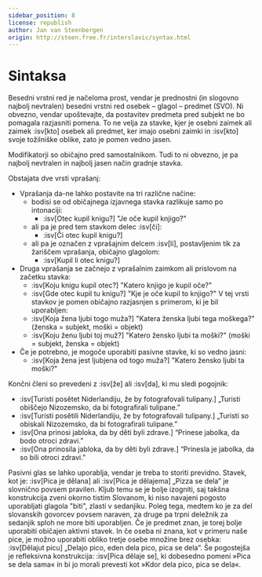 ```yaml
---
sidebar_position: 8
license: republish
author: Jan van Steenbergen
origin: http://steen.free.fr/interslavic/syntax.html
---
```


# Sintaksa

Besedni vrstni red je načeloma prost, vendar je prednostni (in slogovno najbolj nevtralen) besedni vrstni red osebek – glagol – predmet (SVO). Ni obvezno, vendar upoštevajte, da postavitev predmeta pred subjekt ne bo pomagala razjasniti pomena. To ne velja za stavke, kjer je osebni zaimek ali zaimek :isv[kto] osebek ali predmet, ker imajo osebni zaimki in :isv[kto] svoje tožilniške oblike, zato je pomen vedno jasen.

Modifikatorji so običajno pred samostalnikom. Tudi to ni obvezno, je pa najbolj nevtralen in najbolj jasen način gradnje stavka.

Obstajata dve vrsti vprašanj:

- Vprašanja da-ne lahko postavite na tri različne načine:
  - bodisi se od običajnega izjavnega stavka razlikuje samo po intonaciji:
    - :isv[Otec kupil knigu?] "Je oče kupil knjigo?"
  - ali pa je pred tem stavkom delec :isv[či]:
    - :isv[Či otec kupil knigu?]
  - ali pa je označen z vprašajnim delcem :isv[li], postavljenim tik za žariščem vprašanja, običajno glagolom:
    - :isv[Kupil li otec knigu?]
- Druga vprašanja se začnejo z vprašalnim zaimkom ali prislovom na začetku stavka:
  - :isv[Koju knigu kupil otec?] "Katero knjigo je kupil oče?"
  - :isv[Gde otec kupil tu knigu?] "Kje je oče kupil to knjigo?"
  V tej vrsti stavkov je pomen običajno razjasnjen s primerom, ki je bil uporabljen:
  - :isv[Koja žena ljubi togo muža?] "Katera ženska ljubi tega moškega?" (ženska = subjekt, moški = objekt)
  - :isv[Koju ženu ljubi toj muž?] "Katero žensko ljubi ta moški?" (moški = subjekt, ženska = objekt)
- Če je potrebno, je mogoče uporabiti pasivne stavke, ki so vedno jasni:
  - :isv[Koja žena jest ljubjena od togo muža?] "Katero žensko ljubi ta moški?"

Končni členi so prevedeni z :isv[že] ali :isv[da], ki mu sledi pogojnik:

- :isv[Turisti posětet Niderlandiju, že by fotografovali tulipany.] „Turisti obiščejo Nizozemsko, da bi fotografirali tulipane.”
- :isv[Turisti posětili Niderlandiju, že by fotografovali tulipany.] „Turisti so obiskali Nizozemsko, da bi fotografirali tulipane.”
- :isv[Ona prinosi jabloka, da by děti byli zdrave.] “Prinese jabolka, da bodo otroci zdravi.”
- :isv[Ona prinosila jabloka, da by děti byli zdrave.] “Prinesla je jabolka, da so bili otroci zdravi.”

Pasivni glas se lahko uporablja, vendar je treba to storiti previdno. Stavek, kot je: :isv[Pica je dělana] ali :isv[Pica je dělajema] „Pizza se dela” je slovnično povsem pravilen. Kljub temu se je bolje izogniti, saj takšna konstrukcija zveni okorno tistim Slovanom, ki niso navajeni pogosto uporabljati glagola "biti", zlasti v sedanjiku. Poleg tega, medtem ko je za del slovanskih govorcev povsem naraven, za druge pa trpni deležnik za sedanjik sploh ne more biti uporabljen. Če je predmet znan, je torej bolje uporabiti običajen aktivni stavek. In če oseba ni znana, kot v primeru naše pice, je možno uporabiti obliko tretje osebe množine brez osebka: :isv[Dělajut picu] „Delajo pico, eden dela pico, pica se dela”. Še pogostejša je refleksivna konstrukcija: :isv[Pica dělaje se], ki dobesedno pomeni »Pica se dela sama« in bi jo morali prevesti kot »Kdor dela pico, pica se dela«.

